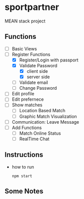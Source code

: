 # sportpartner
MEAN stack project

## Functions
- [ ] Basic Views
- [ ] Register Functions
  - [x] Register/Login with passport
  - [x] Validate Password
    - [x] client side
    - [x] server side
  - [ ] Validate email
  - [ ] Change Password
- [ ] Edit profile
- [ ] Edit prefernece
- [ ] Show matches
  - [ ] Location Based Match
  - [ ] Graphic Match Visualization
- [ ] Communication: Leave Message
- [ ] Add Functions
  - [ ] Match Online Status
  - [ ] RealTime Chat

## Instructions
- how to run
  ```
  npm start
  ```

## Some Notes
